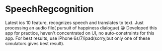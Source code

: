 # SpeechRegcognition
Latest ios 10  feature, recognizes speech and translates to text. Just processing an audio file( pursuit of happiness dialogue) 😀 
 Developed this app for practice, haven't concentrated on UI, no auto-constraints for this app. For best results, use iPhone 6s/7/ipad(sorry,but only one of these simulators gives best result).
